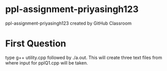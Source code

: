 # ppl-assignment-priyasingh123
ppl-assignment-priyasingh123 created by GitHub Classroom
# First Question
type g++ utility.cpp followed by ./a.out. This will create three text files from where input for pplQ1.cpp will be taken.
